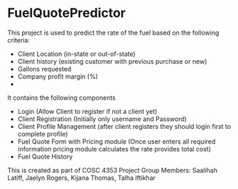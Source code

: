 # FuelQuotePredictor

This project is used to predict the rate of the fuel based on the following criteria:
- Client Location (in-state or out-of-state)
- Client history (existing customer with previous purchase or new)
- Gallons requested
- Company profit margin (%)
- 
It contains the following components 
- Login (Allow Client to register if not a client yet)
- Client Registration (Initially only username and Password)
- Client Profile Management (after client registers they should login first to complete profile)
- Fuel Quote Form with Pricing module (Once user enters all required information pricing module calculates the rate provides total cost)
- Fuel Quote History

This is created as part of COSC 4353 Project
Group Members: Saalihah Latiff, Jaelyn Rogers, Kijana Thomas, Talha Iftikhar
